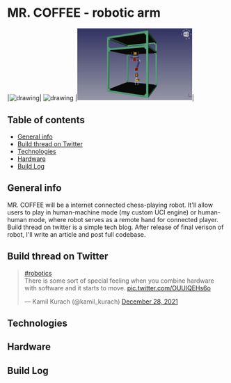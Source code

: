 # MR. COFFEE - robotic arm

|<img src="article/resources/gifs/mrcoffee2.gif" alt="drawing" width="220"/>|
<img src="article/resources/gifs/teawmrcoffee.gif" alt="drawing"  width="291"/>
|<img src="article/resources/gifs/mrcoffee_cad.gif" alt="drawing"  width="264"/>|

## Table of contents

* [General info](#general-info)
* [Build thread on Twitter](#build-thread-on-twitter)
* [Technologies](#technologies)
* [Hardware](#hardware)
* [Build Log](#build-log)

## General info

MR. COFFEE will be a internet connected chess-playing robot. It'll allow users to play in human-machine mode (my custom UCI engine) or human-human mode, where robot serves as a remote hand for connected player. Build thread on twitter is a simple tech blog. After release of final verison of robot, I'll write an article and post full codebase. 

## Build thread on Twitter

<html lang="en">

<blockquote class="twitter-tweet"><p lang="en" dir="ltr"><a href="https://twitter.com/hashtag/robotics?src=hash&amp;ref_src=twsrc%5Etfw">#robotics</a><br>There is some sort of special feeling when you combine hardware with software and it starts to move. <a href="https://t.co/OUUlQEHs6o">pic.twitter.com/OUUlQEHs6o</a></p>&mdash; Kamil Kurach (@kamil_kurach) <a href="https://twitter.com/kamil_kurach/status/1475853391540723722?ref_src=twsrc%5Etfw">December 28, 2021</a></blockquote> <script async src="https://platform.twitter.com/widgets.js" charset="utf-8"></script>

</html>
 
## Technologies

## Hardware

## Build Log
